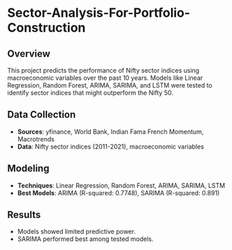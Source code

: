 # Sector-Analysis-For-Portfolio-Construction
## Overview

This project predicts the performance of Nifty sector indices using macroeconomic variables over the past 10 years. Models like Linear Regression, Random Forest, ARIMA, SARIMA, and LSTM were tested to identify sector indices that might outperform the Nifty 50.

## Data Collection

- **Sources**: yfinance, World Bank, Indian Fama French Momentum, Macrotrends
- **Data**: Nifty sector indices (2011-2021), macroeconomic variables

## Modeling

- **Techniques**: Linear Regression, Random Forest, ARIMA, SARIMA, LSTM
- **Best Models**: ARIMA (R-squared: 0.7748), SARIMA (R-squared: 0.891)

## Results

- Models showed limited predictive power.
- SARIMA performed best among tested models.
